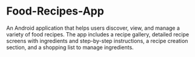 # Food-Recipes-App
An Android application that helps users discover, view, and manage a variety of food recipes. The app includes a recipe gallery, detailed recipe screens with ingredients and step-by-step instructions, a recipe creation section, and a shopping list to manage ingredients.
